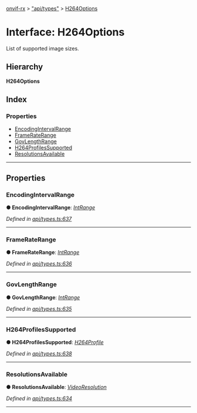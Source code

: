 [onvif-rx](../README.md) > ["api/types"](../modules/_api_types_.md) > [H264Options](../interfaces/_api_types_.h264options.md)

# Interface: H264Options

List of supported image sizes.

## Hierarchy

**H264Options**

## Index

### Properties

* [EncodingIntervalRange](_api_types_.h264options.md#encodingintervalrange)
* [FrameRateRange](_api_types_.h264options.md#frameraterange)
* [GovLengthRange](_api_types_.h264options.md#govlengthrange)
* [H264ProfilesSupported](_api_types_.h264options.md#h264profilessupported)
* [ResolutionsAvailable](_api_types_.h264options.md#resolutionsavailable)

---

## Properties

<a id="encodingintervalrange"></a>

###  EncodingIntervalRange

**● EncodingIntervalRange**: *[IntRange](_api_types_.intrange.md)*

*Defined in [api/types.ts:637](https://github.com/patrickmichalina/onvif-rx/blob/3ab1739/src/api/types.ts#L637)*

___
<a id="frameraterange"></a>

###  FrameRateRange

**● FrameRateRange**: *[IntRange](_api_types_.intrange.md)*

*Defined in [api/types.ts:636](https://github.com/patrickmichalina/onvif-rx/blob/3ab1739/src/api/types.ts#L636)*

___
<a id="govlengthrange"></a>

###  GovLengthRange

**● GovLengthRange**: *[IntRange](_api_types_.intrange.md)*

*Defined in [api/types.ts:635](https://github.com/patrickmichalina/onvif-rx/blob/3ab1739/src/api/types.ts#L635)*

___
<a id="h264profilessupported"></a>

###  H264ProfilesSupported

**● H264ProfilesSupported**: *[H264Profile](../enums/_api_types_.h264profile.md)*

*Defined in [api/types.ts:638](https://github.com/patrickmichalina/onvif-rx/blob/3ab1739/src/api/types.ts#L638)*

___
<a id="resolutionsavailable"></a>

###  ResolutionsAvailable

**● ResolutionsAvailable**: *[VideoResolution](_api_types_.videoresolution.md)*

*Defined in [api/types.ts:634](https://github.com/patrickmichalina/onvif-rx/blob/3ab1739/src/api/types.ts#L634)*

___

